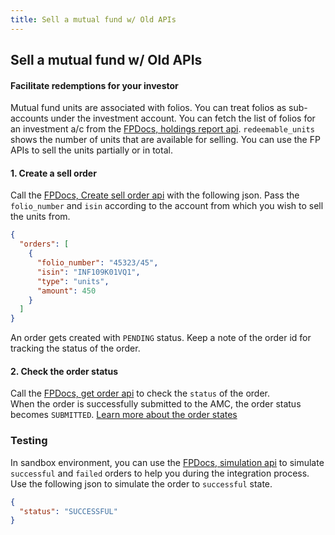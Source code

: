 ```yaml
---
title: Sell a mutual fund w/ Old APIs
---
```

## Sell a mutual fund w/ Old APIs
#### Facilitate redemptions for your investor

Mutual fund units are associated with folios. You can treat folios as sub-accounts under the investment account. You can fetch the list of folios for an investment a/c from the [FPDocs, holdings report api](https://fintechprimitives.com/api/#get-holding-report). `redeemable_units` shows the number of units that are available for selling. You can use the FP APIs to sell the units partially or in total.

#### 1. Create a sell order

Call the [FPDocs, Create sell order api](https://fintechprimitives.com/api/#post-create-sell-order) with the following json. Pass the `folio_number` and `isin` according to the account from which you wish to sell the units from.

```json
{
  "orders": [
    {
      "folio_number": "45323/45",
      "isin": "INF109K01VQ1",
      "type": "units",
      "amount": 450
    }
  ]
}
```

An order gets created with `PENDING` status. Keep a note of the order id for tracking the status of the order.

#### 2. Check the order status

Call the [FPDocs, get order api](https://fintechprimitives.com/api/#get-fetch-single-order) to check the `status` of the order.  
When the order is successfully submitted to the AMC, the order status becomes `SUBMITTED`. [Learn more about the order states](/pages/workflows/order-status)

### Testing

In sandbox environment, you can use the [FPDocs, simulation api](https://fintechprimitives.com/api/#post-order-simulation) to simulate `successful` and `failed` orders to help you during the integration process. Use the following json to simulate the order to `successful` state.

```json
{
  "status": "SUCCESSFUL"
}
```